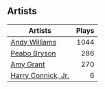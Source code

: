 ## Artists
Artists | Plays 
----- | -----: 
[Andy Williams](/artists/andy-williams-16425) | 1044
[Peabo Bryson](/artists/peabo-bryson-38840) | 286
[Amy Grant](/artists/amy-grant-3053) | 270
[Harry Connick, Jr.](/artists/harry-connick-jr-41411) | 6


